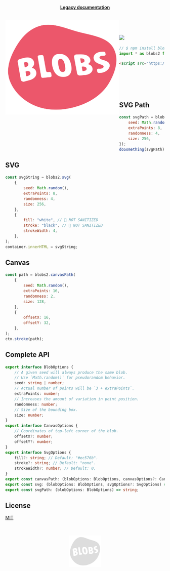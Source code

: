 <p align="center">
    <a href="https://github.com/g-harel/blobs/blob/master/README.legacy.md"><b>Legacy documentation</b></a>
</p>

<br>

<a href="https://blobs.dev">
    <img align="left" width="360" height="300" src="./assets/logo-color.svg?sanitize=true">
</a>

<br>
<br>

[![](https://img.shields.io/npm/v/blobs.svg)](https://www.npmjs.com/package/blobs)

<!-- TODO make sure these don't look broken on npm-rendered markdown -->

```ts
// $ npm install blobs
import * as blobs2 from "blobs/v2";
```

```html
<script src="https://unpkg.com/blobs/v2"></script>
```

<br>
<br>
<br>
<br>

## SVG Path

```js
const svgPath = blobs2.svgPath({
    seed: Math.random(),
    extraPoints: 8,
    randomness: 4,
    size: 256,
});
doSomething(svgPath);
```

## SVG

```js
const svgString = blobs2.svg(
    {
        seed: Math.random(),
        extraPoints: 8,
        randomness: 4,
        size: 256,
    },
    {
        fill: "white", // 🚨 NOT SANITIZED
        stroke: "black", // 🚨 NOT SANITIZED
        strokeWidth: 4,
    },
);
container.innerHTML = svgString;
```

## Canvas

```js
const path = blobs2.canvasPath(
    {
        seed: Math.random(),
        extraPoints: 16,
        randomness: 2,
        size: 128,
    },
    {
        offsetX: 16,
        offsetY: 32,
    },
);
ctx.stroke(path);
```

## Complete API

```ts
export interface BlobOptions {
    // A given seed will always produce the same blob.
    // Use `Math.random()` for pseudorandom behavior.
    seed: string | number;
    // Actual number of points will be `3 + extraPoints`.
    extraPoints: number;
    // Increases the amount of variation in point position.
    randomness: number;
    // Size of the bounding box.
    size: number;
}
export interface CanvasOptions {
    // Coordinates of top-left corner of the blob.
    offsetX?: number;
    offsetY?: number;
}
export interface SvgOptions {
    fill?: string; // Default: "#ec576b".
    stroke?: string; // Default: "none".
    strokeWidth?: number; // Default: 0.
}
export const canvasPath: (blobOptions: BlobOptions, canvasOptions?: CanvasOptions) => Path2D;
export const svg: (blobOptions: BlobOptions, svgOptions?: SvgOptions) => string;
export const svgPath: (blobOptions: BlobOptions) => string;
```

## License

[MIT](./LICENSE)

<p align="center">
    <br><br>
    <img width="100" src="./assets/logo-grey.svg?sanitize=true" />
</p>
